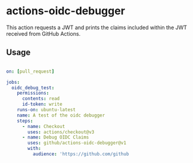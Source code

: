 # actions-oidc-debugger

This action requests a JWT and prints the claims included within the JWT received from GitHub Actions.

## Usage

```yaml

on: [pull_request]

jobs:
  oidc_debug_test:
    permissions:
      contents: read
      id-token: write
    runs-on: ubuntu-latest
    name: A test of the oidc debugger
    steps:
      - name: Checkout
        uses: actions/checkout@v3
      - name: Debug OIDC Claims
        uses: github/actions-oidc-debugger@v1
        with:
          audience: 'https://github.com/github
```
